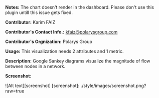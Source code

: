 **Notes:** The chart doesn't render in the dashboard. Please don't use this plugin untill this issue gets fixed.

**Contributor:** Karim FAIZ

**Contributor's Contact Info.:** <kfaiz@polarysgroup.com> 

**Contributor's Orgnization:** Polarys Group

**Usage:** This visualization needs 2 attributes and 1 metric.

**Description:** Google Sankey diagrams visualize the magnitude of flow between nodes in a network.

**Screenshot:**

![Alt text][screenshot]
[screenshot]: ./style/images/screenshot.png?raw=true




